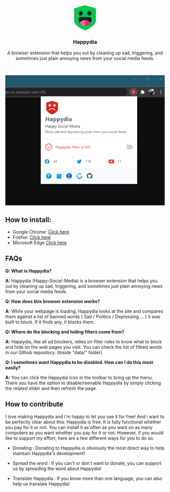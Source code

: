<p align="center">
  <img src="/icons/on.png" alt="Logo" width="80" height="80">
  <h3 align="center">Happydia</h3>

  <p align="center">
    A browser extension that helps you out by cleaning up sad, triggering, and sometimes just plain annoying news from your social media feeds.
  </p>
  <br />
  <p align="center"><img src="/demo.gif" alt="Demo"></p>
  
</p>

## How to install:

* Google Chrome: [Click here](https://chrome.google.com/webstore/detail/happydia/eppbnnfjppbiockeliifocniohcpnhlm)
* Firefox: [Click here](https://addons.mozilla.org/en-US/firefox/addon/happydia/)
* Microsoft Edge [Click here](https://github.com/Ademking/happydia)

## FAQs

__Q: What is Happydia?__

__A:__ Happydia (Happy-Social-Media) is a browser extension that helps you out by cleaning up sad, triggering, and sometimes just plain annoying news from your social media feeds.


__Q: How does this browser extension works?__

__A:__ While your webpage is loading, Happydia looks at the site and compares them against a list of banned words ( Sad / Politics / Depressing ... ) it was built to block. If it finds any, it blocks them.


__Q: Where do the blocking and hiding filters come from?__

__A:__ Happydia, like all ad blockers, relies on filter rules to know what to block and hide on the web pages you visit. You can check the list of filtred words in our Github repository. (Inside "data/" folder)


 __Q: I sometimes want Happydia to be disabled. How can I do this most easily?__

__A:__ You can click the Happydia icon in the toolbar to bring up the menu. There you have the option to disable/reenable Happydia by simply clicking the related slider and then refresh the page.
 
## How to contribute

I love making Happydia and i'm happy to let you use it for free! And i want to be perfectly clear about this: Happydia is free. It is fully functional whether you pay for it or not. You can install it as often as you want on as many computers as you want whether you pay for it or not. However, if you would like to support my effort, here are a few different ways for you to do so.

* Donating :
Donating to Happydia is obviously the most direct way to help maintain Happydia's development!

* Spread the word :
If you can't or don't want to donate, you can support us by spreading the word about Happydia!

* Translate Happydia :
If you know more than one language, you can also help us translate Happydia!
